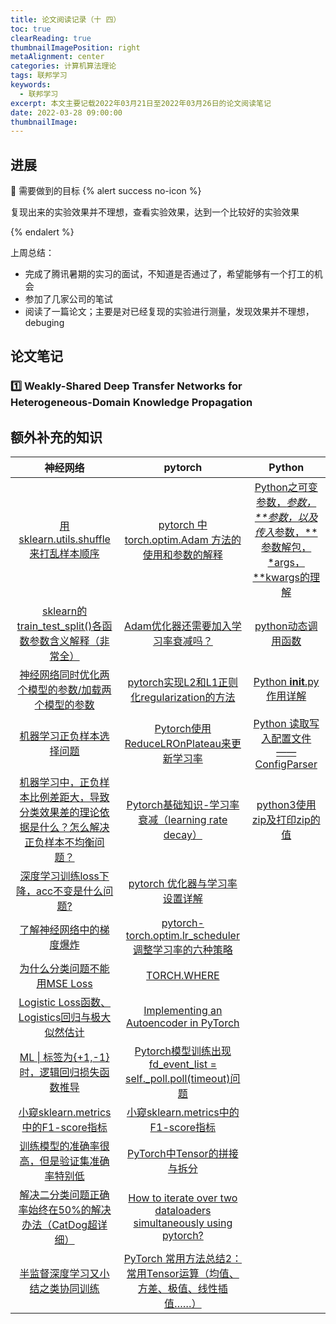 ```yaml
---
title: 论文阅读记录（十 四）
toc: true
clearReading: true
thumbnailImagePosition: right
metaAlignment: center
categories: 计算机算法理论
tags: 联邦学习
keywords:
  - 联邦学习
excerpt: 本文主要记载2022年03月21日至2022年03月26日的论文阅读笔记
date: 2022-03-28 09:00:00
thumbnailImage:
---
```

<!-- toc -->

## 进展
:dart: 需要做到的目标
{% alert success no-icon %}

复现出来的实验效果并不理想，查看实验效果，达到一个比较好的实验效果

{% endalert %}

上周总结：

- 完成了腾讯暑期的实习的面试，不知道是否通过了，希望能够有一个打工的机会
- 参加了几家公司的笔试
- 阅读了一篇论文；主要是对已经复现的实验进行测量，发现效果并不理想，debuging

## 论文笔记



### :one: Weakly-Shared Deep Transfer Networks for Heterogeneous-Domain Knowledge Propagation





## 额外补充的知识

|                           神经网络                           |                           pytorch                            |                            Python                            |
| :----------------------------------------------------------: | :----------------------------------------------------------: | :----------------------------------------------------------: |
| [用 sklearn.utils.shuffle 来打乱样本顺序](https://blog.csdn.net/qq_36758914/article/details/105552444) | [pytorch 中 torch.optim.Adam 方法的使用和参数的解释](https://blog.csdn.net/Ibelievesunshine/article/details/99624645) | [Python之可变参数，*参数，**参数，以及传入*参数，**参数解包，*args，**kwargs的理解](https://blog.csdn.net/cadi2011/article/details/84871401) |
| [sklearn的train_test_split()各函数参数含义解释（非常全）](https://www.cnblogs.com/Yanjy-OnlyOne/p/11288098.html) | [Adam优化器还需要加入学习率衰减吗？](https://www.cnblogs.com/wuliytTaotao/p/11101652.html) | [python动态调用函数](https://blog.csdn.net/liereli/article/details/79799029) |
| [神经网络同时优化两个模型的参数/加载两个模型的参数](https://blog.csdn.net/leiduifan6944/article/details/103757417) | [pytorch实现L2和L1正则化regularization的方法](https://blog.csdn.net/guyuealian/article/details/88426648) | [Python __init__.py 作用详解](https://www.jianshu.com/p/73f7fbf75183) |
| [机器学习正负样本选择问题](https://blog.csdn.net/songhao22/article/details/82320398) | [Pytorch使用ReduceLROnPlateau来更新学习率](https://blog.csdn.net/emperinter/article/details/108917935) | [Python 读取写入配置文件 —— ConfigParser](https://www.cnblogs.com/feeland/p/4514771.html) |
| [机器学习中，正负样本比例差距大，导致分类效果差的理论依据是什么？怎么解决正负样本不均衡问题？](https://www.zhihu.com/question/56662976) | [Pytorch基础知识-学习率衰减（learning rate decay）](https://cloud.tencent.com/developer/article/1539729) | [python3使用zip及打印zip的值](https://blog.csdn.net/m0_38068876/article/details/108212162) |
| [深度学习训练loss下降，acc不变是什么问题?](https://www.zhihu.com/question/458655169) | [pytorch 优化器与学习率设置详解](https://bbs.cvmart.net/articles/5961) |                                                              |
| [了解神经网络中的梯度爆炸](https://www.jiqizhixin.com/articles/2017-12-21-14) | [pytorch-torch.optim.lr_scheduler 调整学习率的六种策略](https://blog.csdn.net/weixin_42264234/article/details/118789135) |                                                              |
| [为什么分类问题不能用MSE Loss](https://zhuanlan.zhihu.com/p/336386852) | [TORCH.WHERE](https://pytorch.org/docs/stable/generated/torch.where.html#torch-where) |                                                              |
| [Logistic Loss函数、Logistics回归与极大似然估计](https://www.zybuluo.com/frank-shaw/note/143260) | [Implementing an Autoencoder in PyTorch](https://www.geeksforgeeks.org/implementing-an-autoencoder-in-pytorch/) |                                                              |
| [ML \| 标签为{+1,-1}时，逻辑回归损失函数推导](https://blog.csdn.net/qq_36810398/article/details/109984319) | [Pytorch模型训练出现fd_event_list = self._poll.poll(timeout)问题](https://blog.csdn.net/qq_36158230/article/details/120720880) |                                                              |
| [小窥sklearn.metrics中的F1-score指标](https://www.jianshu.com/p/ae9a0e9b58ba) | [小窥sklearn.metrics中的F1-score指标](https://www.jianshu.com/p/ae9a0e9b58ba) |                                                              |
| [训练模型的准确率很高，但是验证集准确率特别低](https://blog.csdn.net/bi_diu1368/article/details/90731861) | [PyTorch中Tensor的拼接与拆分](https://blog.csdn.net/weixin_44613063/article/details/89576810) |                                                              |
| [解决二分类问题正确率始终在50%的解决办法（CatDog超详细）](https://blog.csdn.net/qq_44722174/article/details/104640018) | [How to iterate over two dataloaders simultaneously using pytorch?](https://stackoverflow.com/questions/51444059/how-to-iterate-over-two-dataloaders-simultaneously-using-pytorch) |                                                              |
| [半监督深度学习又小结之类协同训练](https://zhuanlan.zhihu.com/p/47550458) | [PyTorch 常用方法总结2：常用Tensor运算（均值、方差、极值、线性插值……）](https://zhuanlan.zhihu.com/p/31494491) |                                                              |

